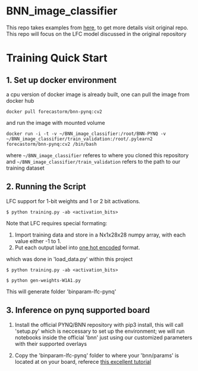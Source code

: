 # BNN_image_classifier

This repo takes examples from [here](https://github.com/Xilinx/BNN-PYNQ), to get more details visit original repo. This repo will focus on the LFC model discussed in the original repository


#  Training Quick Start 

## 1. Set up docker environment
a cpu version of docker image is already built, one can pull the image from docker hub
```
docker pull forecastorm/bnn-pynq:cv2
```

and run the image with mounted volume

```
docker run -i -t -v ~/BNN_image_classifier:/root/BNN-PYNQ -v ~/BNN_image_classifier/train_validation:/root/.pylearn2 forecastorm/bnn-pynq:cv2 /bin/bash
```

where `~/BNN_image_classifier` referes to where you cloned this repository and `~/BNN_image_classifier/train_validation` refers to the path to our training dataset 

## 2. Running the Script

LFC support for 1-bit weights and 1 or 2 bit activations. 

```
$ python training.py -ab <activation_bits>  
```

Note that LFC requires special formating:

1. Import training data and store in a Nx1x28x28 numpy array, with each value either -1 to 1.
2. Put each output label into [one hot encoded](https://en.wikipedia.org/wiki/One-hot) format.

which was done in 'load_data.py' within this project

```
$ python training.py -ab <activation_bits>  
```

```
$ python gen-weights-W1A1.py 
```

This will generate folder 'binparam-lfc-pynq'

## 3. Inference on pynq supported board

1. Install the official PYNQ/BNN repository with pip3 install, this will call 'setup.py' which is neccessary to set up the environment; we will run notebooks inside the official 'bnn' just using our customized parameters with their supported overlays

2. Copy the 'binparam-lfc-pynq' folder to where your 'bnn/params' is located at on your board, referece [this excellent tutorial](https://www.hackster.io/adam-taylor/training-implementing-a-bnn-using-pynq-1210b9)